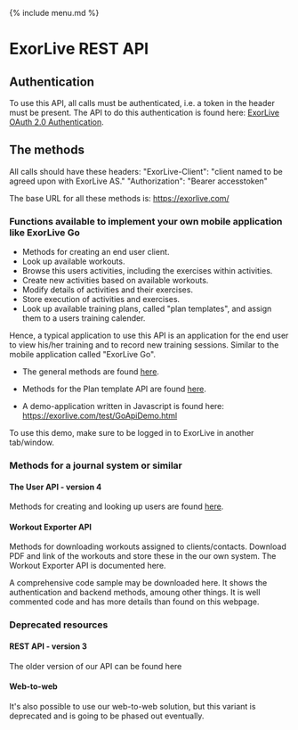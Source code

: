 {% include menu.md %}

# ExorLive REST API

## Authentication

To use this API, all calls must be authenticated, i.e. a token in the header must be present. The API to do this authentication is found here: [ExorLive OAuth 2.0 Authentication](/authentication.md).

## The methods

All calls should have these headers:
"ExorLive-Client": "client named to be agreed upon with ExorLive AS."
"Authorization": "Bearer accesstoken"

The base URL for all these methods is: https://exorlive.com/

### Functions available to implement your own mobile application like ExorLive Go

- Methods for creating an end user client.
- Look up available workouts.
- Browse this users activities, including the exercises within activities.
- Create new activities based on available workouts.
- Modify details of activities and their exercises.
- Store execution of activities and exercises.
- Look up available training plans, called "plan templates", and assign them to a users training calender.

 Hence, a typical application to use this API is an application for the end user to view his/her training and to record new training sessions. Similar to the mobile application called "ExorLive Go".

- The general methods are found [here]().

- Methods for the Plan template API are found [here]().

- A demo-application written in Javascript is found here: https://exorlive.com/test/GoApiDemo.html

To use this demo, make sure to be logged in to ExorLive in another tab/window.

### Methods for a journal system or similar

#### The User API - version 4

Methods for creating and looking up users are found [here]().

#### Workout Exporter API

Methods for downloading workouts assigned to clients/contacts. Download PDF and link of the workouts and store these in the our own system. The Workout Exporter API is documented here.

A comprehensive code sample may be downloaded here. It shows the authentication and backend methods, amoung other things. It is well commented code and has more details than found on this webpage.

### Deprecated resources

#### REST API - version 3

The older version of our API can be found here

#### Web-to-web

It's also possible to use our web-to-web solution, but this variant is deprecated and is going to be phased out eventually.
</div>
</html>